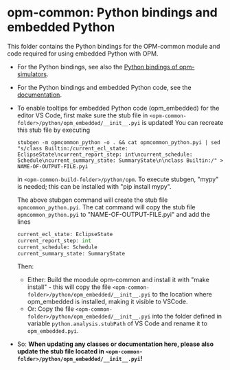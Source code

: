 # opm-common: Python bindings and embedded Python

This folder contains the Python bindings for the OPM-common module and code required for using embedded Python with OPM.

- For the Python bindings, see also the [Python bindings of opm-simulators](https://github.com/OPM/opm-simulators/blob/master/Python/README.md).

- For the Python bindings and embedded Python code, see the [documentation](https://opm-project.org/?page_id=1454).

- To enable tooltips for embedded Python code (opm_embedded) for the editor VS Code, first make sure the stub file in `<opm-common-folder>/python/opm_embedded/__init__.pyi` is updated!
  You can recreate this stub file by executing
	```
	stubgen -m opmcommon_python -o . && cat opmcommon_python.pyi | sed "s/class Builtin:/current_ecl_state: EclipseState\ncurrent_report_step: int\ncurrent_schedule: Schedule\ncurrent_summary_state: SummaryState\n\nclass Builtin:/" > NAME-OF-OUTPUT-FILE.pyi
	```
	in `<opm-common-build-folder>/python/opm`. To execute stubgen, "mypy" is needed; this can be installed with "pip install mypy".

	The above stubgen command will create the stub file `opmcommon_python.pyi`. The cat command will copy the stub file `opmcommon_python.pyi` to "NAME-OF-OUTPUT-FILE.pyi" and add the lines
	```python
	current_ecl_state: EclipseState
	current_report_step: int
	current_schedule: Schedule
	current_summary_state: SummaryState
	```

  Then:
    - Either: Build the moodule opm-common and install it with "make install" - this will copy the file `<opm-common-folder>/python/opm_embedded/__init__.pyi` to the location where opm_embedded is installed, making it visible to VSCode.
    - Or: Copy the file `<opm-common-folder>/python/opm_embedded/__init__.pyi` into the folder defined in variable `python.analysis.stubPath` of VS Code and rename it to `opm_embedded.pyi`.

- So: **When updating any classes or documentation here, please also update the stub file located in `<opm-common-folder>/python/opm_embedded/__init__.pyi`!**
